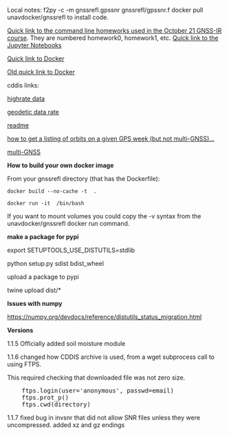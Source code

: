 Local notes:
f2py -c -m gnssrefl.gpssnr gnssrefl/gpssnr.f
docker pull unavdocker/gnssrefl to install code.

[Quick link to the command line homeworks used in the October 21 GNSS-IR course](https://github.com/kristinemlarson/gnssrefl/tree/master/tests/homeworks). They are numbered homework0, homework1, etc.
[Quick link to the Jupyter Notebooks](https://www.unavco.org/gitlab/gnss_reflectometry/gnssrefl_jupyter)

[Quick link to Docker](https://github.com/kristinemlarson/gnssrefl/blob/master/docs/docker_cl_instructions.md)

[Old quick link to Docker](https://hub.docker.com/r/unavdocker/gnssrefl)

cddis links:

[highrate data](https://cddis.nasa.gov/archive/gnss/data/highrate/2019/150/19d/00/)

[geodetic data rate](https://cddis.nasa.gov/archive/gnss/data/daily/2018/015/18d/)

[readme](https://cddis.nasa.gov/Data_and_Derived_Products/CDDIS_Archive_Access.html)

[how to get a listing of orbits on a given GPS week (but not multi-GNSS)...](https://cddis.nasa.gov/archive/gnss/products/2037/)

[multi-GNSS](https://cddis.nasa.gov/archive/gps/products/mgex/2037/)


**How to build your own docker image**

From your gnssrefl directory (that has the Dockerfile):

<code>docker build --no-cache -t <imagename> .</code>

<code>docker run -it <imagename> /bin/bash</code>

If you want to mount volumes you could copy the -v syntax from the unavdocker/gnssrefl docker run command.

**make a package for pypi**

export SETUPTOOLS_USE_DISTUTILS=stdlib

python setup.py sdist bdist_wheel

upload a package to pypi

twine upload dist/*

**Issues with numpy**

https://numpy.org/devdocs/reference/distutils_status_migration.html

**Versions**

1.1.5 Officially added soil moisture module

1.1.6 changed how CDDIS archive is used, from a wget subprocess call to using FTPS.

This required checking that downloaded file was not zero size.  
<PRE>
    ftps.login(user='anonymous', passwd=email)
    ftps.prot_p()
    ftps.cwd(directory)
</PRE>

1.1.7 fixed bug in invsnr that did not allow SNR files unless they were uncompressed.
added xz and gz endings
